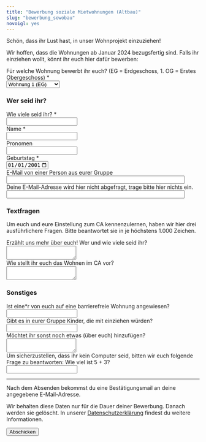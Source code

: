 ```yaml
---
title: "Bewerbung soziale Mietwohnungen (Altbau)"
slug: "bewerbung_sowobau"
novoigl: yes
---
```


<form action="/website/bewerbung_sowobau/send.php" method="post" accept-charset="utf-8">
<p>Schön, dass ihr Lust hast, in unser Wohnprojekt einzuziehen!

Wir hoffen, dass die Wohnungen ab Januar 2024 bezugsfertig sind.
Falls ihr einziehen wollt, könnt ihr euch hier dafür bewerben:</p>

<div class="field">
    <label class="label" for="apartment">Für welche Wohnung bewerbt ihr euch? (EG = Erdgeschoss, 1. OG = Erstes Obergeschoss) *</label>
	<div class="control">
        <div class="select">
            <select name="apartment">
                <option>Wohnung 1 (EG)</option>
                <option>Wohnung 2 (EG)</option>
                <option>Wohnung 3 (EG)</option>
                <option>Wohnung 4 (EG)</option>
                <option>Wohnung 5 (1. OG)</option>
                <option>Wohnung 6 (1. OG)</option>
            </select>
        </div>    </div>
</div>

<h3>Wer seid ihr?</h3>
<div class="field">
    <label class="label" for="group_size">Wie viele seid ihr? *</label>
	<div class="control">
        <input type="number" name="group_size" value="" class="input required" required/>
    </div>
</div>
<!-- open as many name, pronoun, age and occupation fields as there are group members -->
<div class="field">
    <label class="label" for="full_name">Name *</label>
	<div class="control has-icons-left">
        <input type="text" name="full_name" value="" class="input required" maxlength="100" required/>
        <span class="icon is-small is-left">
            <i class="icon-user"></i>
        </span>
    </div>
</div>
<div class="field">
    <label class="label" for="pronouns">Pronomen</label>
    <div class="control">
        <input class="input" type="text" placeholder="" maxlength="60" name="pronouns">
    </div>
</div>
<div class="field">
    <label class="label" for="age">Geburtstag *</label>
    <div class="control">
        <input class="input required" type="date" id="age" name="age" value="2001-01-01" min="1940-01-01" max="2010-12-31" required />
    </div>
</div>
<div class="field">
    <label class="label" for="email">E-Mail von einer Person aus eurer Gruppe</label>
    <div class="control has-icons-left">
        <input type="email" name="email" value="" class="input required email"
            id="email" size="55" required/>
        <span class="icon is-small is-left">
            <i class="icon-mail-alt"></i>
        </span>
    </div>
</div>
<!-- Schutz vor der Benutzung des Formulars mit Computern. Es ist wird nicht angezeigt. -->
<div class="field extra-field">
    <label class="label" for="mail">Deine E-Mail-Adresse wird hier nicht
    abgefragt, trage bitte hier nichts ein.</label>
    <div class="control has-icons-left">
        <input type="email" name="mail" value="" class="input email"
            id="mail" size="55"/>
    </div>
</div>

<h3>Textfragen</h3>
<p>Um euch und eure Einstellung zum CA kennenzulernen, haben wir hier
    drei ausführlichere Fragen. Bitte beantwortet sie in je höchstens 1.000
    Zeichen.</p>
<div class="field">
    <label class="label" for="wer">Erzählt uns mehr über euch! Wer und wie viele seid ihr?
    <div class="control">
        <textarea name="wer" class="textarea" placeholder="" minlength="300" maxlength="1000"></textarea>
    </div>
</div>
<div class="field">
    <label class="label" for="wohnvorstellung">Wie stellt ihr euch das Wohnen im CA vor?</label>
    <div class="control">
        <textarea name="wohnvorstellung" class="textarea" placeholder=""
            maxlength="1000"></textarea>
    </div>
</div>

<h3>Sonstiges</h3>
<div class="field">
    <label class="label" for="barrier_free">Ist eine*r von euch auf eine barrierefreie Wohnung angewiesen?</label>
    <div class="control">
        <input class="input" type="text" placeholder="" maxlength="60" name="barrier_free">
    </div>
</div>
<div class="field">
    <label class="label" for="children">Gibt es in eurer Gruppe Kinder, die mit einziehen würden?</label>
    <div class="control">
        <input class="input" type="text" placeholder="" maxlength="60" name="children">
    </div>
</div>
<div class="field">
    <label class="label" for="sonstiges">Möchtet ihr sonst noch etwas (über euch) hinzufügen?</label>
    <div class="control">
        <textarea name="sonstiges" class="textarea" placeholder=""
            maxlength="1000"></textarea>
    </div>
</div>
<div class="field">
    <label class="label" for="spam_protection">Um sicherzustellen, dass ihr kein
    Computer seid, bitten wir euch folgende Frage zu beantworten: Wie viel ist
    5 + 3? </label>
    <div class="spam_protection">
        <input class="input" type="text" placeholder="" maxlength="10" name="spam_protection">
    </div>
</div>
<hr>
<p>Nach dem Absenden bekommst du eine Bestätigungsmail an deine angegebene E-Mail-Adresse.</p>
<p>Wir behalten diese Daten nur für die Dauer deiner Bewerbung. Danach werden sie gelöscht. In unserer <a href="https://collegiumacademicum.de/datenschutz/">Datenschutzerklärung</a> findest du weitere Informationen.</p>
<div class="field">
    <div class="control">
        <label class="sr-only" for="submit"></label>
          <input type="hidden" name="language" value="de">
        <input type="submit" name="submit" value="Abschicken" class="button is-link" id="submit">
    </div>
</div>

</form>
